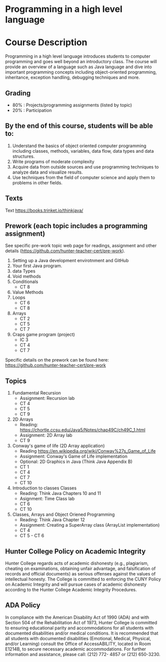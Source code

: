 # Programming in a high level language

# Course Description

Programming in a high level language introduces students to computer programming and goes well beyond an introductory class. The course will provide an overview of a language such as Java language and dive into important programming concepts including object-oriented programming, inheritance, exception handling, debugging techniques  and more. 

## Grading

 - 80% : Projects/programming assignments (listed by topic)
 - 20% : Participation


## By the end of this course, students will be able to:

1. Understand the basics of object oriented computer programming including classes, methods, variables, data flow, data types and data structures.
2. Write programs of moderate complexity 
3. Acquire data from outside sources and use programming techniques to analyze data and visualize results.
5. Use techniques from the field of computer science and apply them to problems in other fields.

## Texts

Text https://books.trinket.io/thinkjava/

## Prework (each topic includes a programming assignment)

See specific pre-work topic web page for readings, assignment and other details (https://github.com/hunter-teacher-cert/pre-work).

 1. Setting up a Java development envirotnment and GitHub
 1. Your first Java program.
 1. data Types
 1. Void methods
 1. Conditionals
    - CT 8
 1. Value Methods
 1. Loops
    - CT 6
	- CT 8 
 1. Arrays
	- CT 2
	- CT 5
	- CT 7
 1. Craps game program (project)
	- IC 3
	- CT 4
	- CT 7
	
 Specific details on the prework can be found here: https://github.com/hunter-teacher-cert/pre-work

## Topics

 1. Fundamental Recursion 
    - Assignment: Recursion lab
	- CT 4
	- CT 5
	- CT 9
 1. 2D Arrays 
    - Reading: https://chortle.ccsu.edu/Java5/Notes/chap49C/ch49C_1.html
    -  Assignment: 2D Array lab
	- CT 9
 1. Conway's game of life (2D Array application)
    - Reading https://en.wikipedia.org/wiki/Conway%27s_Game_of_Life
    - Assignment: Conway's Game of Life implementation 
    - Optional: 2D Graphics in Java (Think Java Appendix B)
	 - CT 1
	 - CT 4
	 - CT 7
	 - CT 10
 1. Introduction to classes Classes
    - Reading: Think Java Chapters 10 and 11
    - Asignment: Time Class lab
	- CT 6
	- CT 10
 1. Classes, Arrays and Object Oriened Programming
    - Reading: Think Java Chapter 12
    - Assignment: Creating a SuperArray class (ArrayList implementation)
    - CT 4
	- CT 5 - CT 6
   
## Hunter College Policy on Academic Integrity

Hunter College regards acts of academic dishonesty (e.g., plagiarism, cheating on examinations,
obtaining unfair advantage, and falsification of records and official documents) as serious offenses
against the values of intellectual honesty. The College is committed to enforcing the CUNY Policy
on Academic Integrity and will pursue cases of academic dishonesty according to the Hunter College
Academic Integrity Procedures.

## ADA Policy

In compliance with the American Disability Act of 1990 (ADA) and with Section 504 of the
Rehabilitation Act of 1973, Hunter College is committed to ensuring educational parity and
accommodations for all students with documented disabilities and/or medical conditions. It is
recommended that all students with documented disabilities (Emotional, Medical, Physical, and/or
Learning) consult the Office of AccessABILITY, located in Room E1214B, to secure necessary
academic accommodations. For further information and assistance, please call: (212) 772- 4857 or
(212) 650-3230.
